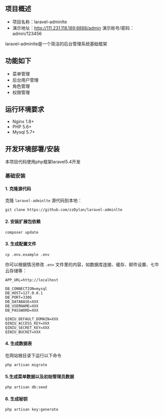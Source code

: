 ## 项目概述

* 项目名称：laravel-adminlte
* 演示地址：http://111.231.118.189:8888/admin
  演示账号/密码：admin/123456

laravel-adminlte是一个简洁的后台管理系统基础框架

## 功能如下
- 菜单管理
- 后台用户管理
- 角色管理
- 权限管理

## 运行环境要求

- Nginx 1.8+
- PHP 5.6+
- Mysql 5.7+

## 开发环境部署/安装

本项目代码使用php框架laravel5.4开发

### 基础安装

#### 1. 克隆源代码

克隆 `laravel-adminlte` 源代码到本地：

    git clone https://github.com/zzDylan/laravel-adminlte


#### 2. 安装扩展包依赖

	composer update

#### 3. 生成配置文件

```
cp .env.example .env
```

你可以根据情况修改 `.env` 文件里的内容，如数据库连接、缓存、邮件设置、七牛云存储等：

```
APP_URL=http://localhost

DB_CONNECTION=mysql
DB_HOST=127.0.0.1
DB_PORT=3306
DB_DATABASE=XXX
DB_USERNAME=XXX
DB_PASSWORD=XXX

QINIU_DEFAULT_DOMAIN=XXX
QINIU_ACCESS_KEY=XXX
QINIU_SECRET_KEY=XXX
QINIU_BUCKET=XXX
```

#### 4. 生成数据表

在网站根目录下运行以下命令

```shell
php artisan migrate
```

#### 5.生成菜单数据以及初始管理员数据

```shell
php artisan db:seed
```


#### 6. 生成秘钥

```shell
php artisan key:generate
```

